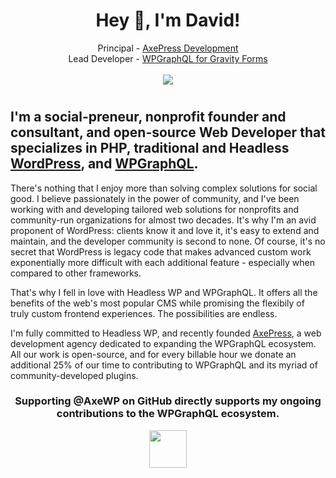 <h1 align="center">Hey 👋, I'm David!</h1>

<p align="center">Principal - <a href="https://axepress.dev">AxePress Development</a><br />Lead Developer - <a href="https://github.com/harness-software/wp-graphql-gravity-forms">WPGraphQL for Gravity Forms</a>
<br /><br /><a href="https://github.com/sponsors/AxeWP" alt="GitHub Sponsors"><img src="https://img.shields.io/static/v1?label=Sponsor%20Me%20%40%20AxeWP&message=%E2%9D%A4&logo=GitHub&color=%23fe8e86&style=for-the-badge" /></a>
</p>

#

<h2 style="border-bottom:0"> I'm a social-preneur, nonprofit founder and consultant, and open-source Web Developer that specializes in PHP, traditional and Headless <a href="https://wordpress.org">WordPress</a>, and <a href="https://github.com/wp-graphql/wp-graphql">WPGraphQL</a>.</h2>

There's nothing that I enjoy more than solving complex solutions for social good. I believe passionately in the power of community, and  I've been working with and developing tailored web solutions for nonprofits and community-run organizations for almost two decades. It's why I'm an avid proponent of WordPress: clients know it and love it, it's easy to extend and maintain, and the developer community is second to none. Of course, it's no secret that WordPress is legacy code that makes advanced custom work exponentially more difficult with each additional feature - especially when compared to other frameworks.

That's why I fell in love with Headless WP and WPGraphQL. It offers all the benefits of the web's most popular CMS while promising the flexibily of truly custom frontend experiences. The possibilities are endless.

I'm fully committed to Headless WP, and recently founded [AxePress](https://axepress.dev), a web development agency dedicated to expanding the WPGraphQL ecosystem. All our work is open-source, and for every billable hour we donate an additional 25% of our time to contributing to WPGraphQL and its myriad of community-developed plugins. 

<h3 align="center">Supporting @AxeWP on GitHub directly supports my ongoing contributions to the WPGraphQL ecosystem.</h3>
<p align="center">
<a href="https://github.com/sponsors/AxeWP" alt="GitHub Sponsors" target="_blank" rel="noreferrer"><img src="https://img.shields.io/static/v1?label=Sponsor%20Me%20%40%20AxeWP&message=%E2%9D%A4&logo=GitHub&color=%23fe8e86&style=for-the-badge" height="60"></a>
</p>

